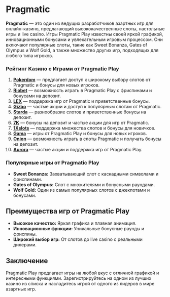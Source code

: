 # Pragmatic

**Pragmatic** — это один из ведущих разработчиков азартных игр для онлайн-казино, предлагающий высококачественные слоты, настольные игры и live casino. Игры Pragmatic Play известны своей яркой графикой, инновационными бонусами и увлекательным игровым процессом. Они включают популярные слоты, такие как Sweet Bonanza, Gates of Olympus и Wolf Gold, а также множество других игр, подходящих для любого типа игроков.

### Рейтинг Казино с Играми от Pragmatic Play

1. **[Pokerdom](https://brandplay.link/4k77v2yx)** — предлагает доступ к широкому выбору слотов от Pragmatic и бонусы для новых игроков.
2. **[Riobet](https://brandplay.link/7xBLTPyj)** — возможность играть в Pragmatic Play с фриспинами и бонусами на депозит.
3. **[LEX](https://brandplay.link/zW4hdDFV)** — поддержка игр от Pragmatic и приветственные бонусы.
4. **[Gizbo](https://brandplay.link/bprXw4YV)** — частые акции и доступ к популярным слотам от Pragmatic.
5. **[Starda](https://brandplay.link/fB7xwRFL)** — разнообразие слотов и приветственные бонусы на депозит.
6. **[7K](https://brandplay.link/BvQyFShp)** — бонусы на депозит и частые акции для игр от Pragmatic.
7. **[1Xslots](https://brandplay.link/hSB1khtr)** — поддержка множества слотов и бонусы для новичков.
8. **[Gama](https://brandplay.link/j6NMKsDz)** — игры от Pragmatic Play и бонусы для новых игроков.
9. **[Onion](https://brandplay.link/zBGRVpQ9)** — возможность играть в слоты Pragmatic и получать бонусы на депозит.
10. **[Aurora](https://10trafic-stat2.com/click/668546556bcc6313411604bd/6766/13032/subaccount)** — частые акции и поддержка игр от Pragmatic Play.

### Популярные игры от Pragmatic Play

- **Sweet Bonanza:** Захватывающий слот с каскадными символами и фриспинами.
- **Gates of Olympus:** Слот с множителями и бонусными раундами.
- **Wolf Gold:** Один из самых популярных слотов с джекпотами и бонусами.

## Преимущества игр от Pragmatic Play

- **Высокое качество:** Яркая графика и плавная анимация.
- **Инновационные функции:** Уникальные бонусные раунды и фриспины.
- **Широкий выбор игр:** От слотов до live casino с реальными дилерами.

## Заключение

Pragmatic Play предлагает игры на любой вкус с отличной графикой и интересными функциями. Зарегистрируйтесь на одном из лучших казино из списка и насладитесь игрой от одного из лидеров в мире азартных игр.
